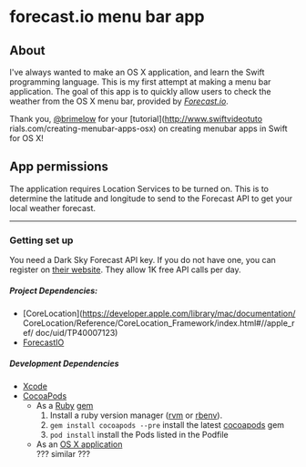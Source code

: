 # forecast.io menu bar app

## About
I've always wanted to make an OS X application, and learn the Swift programming
language. This is my first attempt at making a menu bar application. The goal of
this app is to quickly allow users to check the weather from the OS X
menu bar, provided by _[Forecast.io](https://forecast.io)_.

Thank you, [@brimelow](/brimelow) for your [tutorial](http://www.swiftvideotuto
rials.com/creating-menubar-apps-osx) on creating menubar apps in Swift for OS X!

## App permissions
The application requires Location Services to be turned on. This is to determine
the latitude and longitude to send to the Forecast API to get your local
weather forecast.

---
### Getting set up
You need a Dark Sky Forecast API key. If you do not have one, you can
register on [their website](https://developer.forecast.io). They allow 1K free
API calls per day.

##### Project Dependencies:   
- [CoreLocation](https://developer.apple.com/library/mac/documentation/
  CoreLocation/Reference/CoreLocation_Framework/index.html#//apple_ref/
  doc/uid/TP40007123)
- [ForecastIO](/sxg/ForecastIO)

##### Development Dependencies
- [Xcode](https://developer.apple.com/xcode/)
- [CocoaPods](https://cocoapods.org)
  - As a [Ruby](https://www.ruby-lang.org/en/) [gem](https://rubygems.org)  
    1. Install a ruby version manager ([rvm](https://rvm.io) or
    [rbenv](https://github.com/rbenv/rbenv)).
    2. `gem install cocoapods --pre` install the latest
     [cocoapods](https://rubygems.org/gems/cocoapods/) gem
    3. `pod install` install the Pods listed in the Podfile
  - As an [OS X application](https://cocoapods.org/app)  
    ??? similar ???
